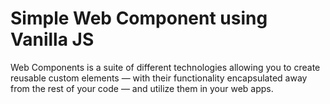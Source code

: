 # Simple Web Component using Vanilla JS

Web Components is a suite of different technologies allowing you to create reusable custom elements — with their functionality encapsulated away from the rest of your code — and utilize them in your web apps.